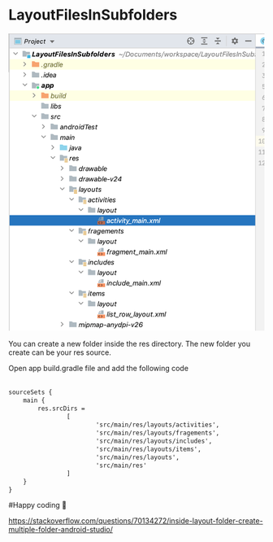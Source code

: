 # LayoutFilesInSubfolders


![alt text](https://github.com/harunkor/LayoutFilesInSubfolders/blob/master/ss2021-11-27%2020.55.46.png?raw=true)



You can create a new folder inside the res directory. The new folder you create can be your res source.

Open app build.gradle file and add the following code

```

sourceSets {
    main {
        res.srcDirs =
                [
                        'src/main/res/layouts/activities',
                        'src/main/res/layouts/fragements',
                        'src/main/res/layouts/includes',
                        'src/main/res/layouts/items',
                        'src/main/res/layouts',
                        'src/main/res'
                ]
    }
}
```




#Happy coding 💪


https://stackoverflow.com/questions/70134272/inside-layout-folder-create-multiple-folder-android-studio/
